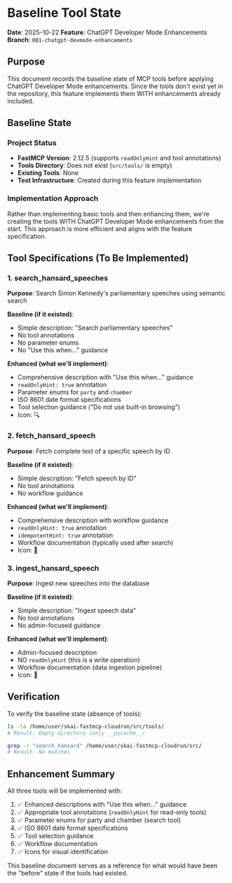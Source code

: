 # Baseline Tool State

**Date**: 2025-10-22
**Feature**: ChatGPT Developer Mode Enhancements
**Branch**: `001-chatgpt-devmode-enhancements`

## Purpose

This document records the baseline state of MCP tools before applying ChatGPT Developer Mode enhancements. Since the tools don't exist yet in the repository, this feature implements them WITH enhancements already included.

## Baseline State

### Project Status

- **FastMCP Version**: 2.12.5 (supports `readOnlyHint` and tool annotations)
- **Tools Directory**: Does not exist (`src/tools/` is empty)
- **Existing Tools**: None
- **Test Infrastructure**: Created during this feature implementation

### Implementation Approach

Rather than implementing basic tools and then enhancing them, we're creating the tools WITH ChatGPT Developer Mode enhancements from the start. This approach is more efficient and aligns with the feature specification.

## Tool Specifications (To Be Implemented)

### 1. search_hansard_speeches

**Purpose**: Search Simon Kennedy's parliamentary speeches using semantic search

**Baseline (if it existed)**:
- Simple description: "Search parliamentary speeches"
- No tool annotations
- No parameter enums
- No "Use this when..." guidance

**Enhanced (what we'll implement)**:
- Comprehensive description with "Use this when..." guidance
- `readOnlyHint: true` annotation
- Parameter enums for `party` and `chamber`
- ISO 8601 date format specifications
- Tool selection guidance ("Do not use built-in browsing")
- Icon: 🔍

### 2. fetch_hansard_speech

**Purpose**: Fetch complete text of a specific speech by ID

**Baseline (if it existed)**:
- Simple description: "Fetch speech by ID"
- No tool annotations
- No workflow guidance

**Enhanced (what we'll implement)**:
- Comprehensive description with workflow guidance
- `readOnlyHint: true` annotation
- `idempotentHint: true` annotation
- Workflow documentation (typically used after search)
- Icon: 📄

### 3. ingest_hansard_speech

**Purpose**: Ingest new speeches into the database

**Baseline (if it existed)**:
- Simple description: "Ingest speech data"
- No tool annotations
- No admin-focused guidance

**Enhanced (what we'll implement)**:
- Admin-focused description
- NO `readOnlyHint` (this is a write operation)
- Workflow documentation (data ingestion pipeline)
- Icon: 📝

## Verification

To verify the baseline state (absence of tools):
```bash
ls -la /home/user/skai-fastmcp-cloudrun/src/tools/
# Result: Empty directory (only __pycache__)

grep -r "search_hansard" /home/user/skai-fastmcp-cloudrun/src/
# Result: No matches
```

## Enhancement Summary

All three tools will be implemented with:
1. ✅ Enhanced descriptions with "Use this when..." guidance
2. ✅ Appropriate tool annotations (`readOnlyHint` for read-only tools)
3. ✅ Parameter enums for party and chamber (search tool)
4. ✅ ISO 8601 date format specifications
5. ✅ Tool selection guidance
6. ✅ Workflow documentation
7. ✅ Icons for visual identification

This baseline document serves as a reference for what would have been the "before" state if the tools had existed.
